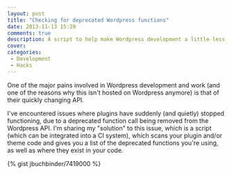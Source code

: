 ```yaml
---
layout: post
title: "Checking for deprecated Wordpress functions"
date: 2013-11-13 15:29
comments: true
description: A script to help make Wordpress development a little less painful.
cover: 
categories: 
 - Development
 - Hacks
---
```


One of the major pains involved in Wordpress development and work (and one
of the reasons why this isn't hosted on Wordpress anymore) is that of their
quickly changing API.

I've encountered issues where plugins have suddenly (and quietly) stopped
functioning, due to a deprecated function call being removed from the
Wordpress API. I'm sharing my "solution" to this issue, which is a script
(which can be integrated into a CI system), which scans your plugin and/or
theme code and gives you a list of the deprecated functions you're using,
as well as where they exist in your code.

{% gist jbuchbinder/7419000 %}

